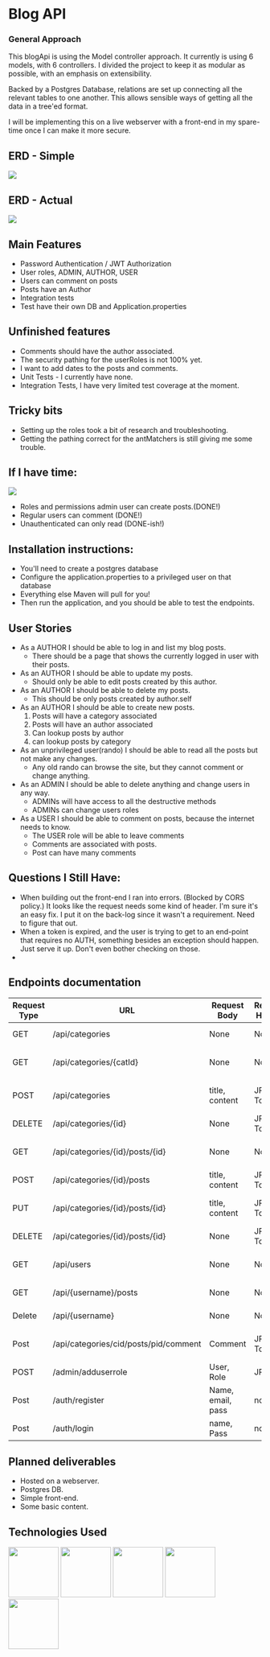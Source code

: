 # Blog API

### General Approach
This blogApi is using the Model controller approach. It currently is using 6 models, with 6 controllers. I divided the 
project to keep it as modular as possible, with an emphasis on extensibility. 

Backed by a Postgres Database, relations are set up connecting all the relevant tables to one another. This allows 
sensible ways of getting all the data in a tree'ed format. 

I will be implementing this on a live webserver with a front-end in my spare-time once I can make it more secure. 


## ERD - Simple
![](./README/ERD.png)

## ERD - Actual
![](./README/actual.png)

## Main Features
* Password Authentication / JWT Authorization
* User roles, ADMIN, AUTHOR, USER
* Users can comment on posts
* Posts have an Author
* Integration tests
* Test have their own DB and Application.properties

## Unfinished features
* Comments should have the author associated.
* The security pathing for the userRoles is not 100% yet.
* I want to add dates to the posts and comments.
* Unit Tests - I currently have none. 
* Integration Tests, I have very limited test coverage at the moment. 

## Tricky bits
* Setting up the roles took a bit of research and troubleshooting.
* Getting the pathing correct for the antMatchers is still giving me some trouble.


## If I have time:
![](./README/ambitious.erd.png)
* Roles and permissions admin user can create posts.(DONE!)
* Regular users can comment (DONE!)
* Unauthenticated can only read (DONE-ish!)

## Installation instructions:
* You'll need to create a postgres database
* Configure the application.properties to a privileged user on that database
* Everything else Maven will pull for you!
* Then run the application, and you should be able to test the endpoints.

## User Stories
* As a AUTHOR I should be able to log in and list my blog posts.
  * There should be a page that shows the currently logged in user with their posts.
* As an AUTHOR I should be able to update my posts.
  * Should only be able to edit posts created by this author.
* As an AUTHOR I should be able to delete my posts.
  * This should be only posts created by author.self
* As an AUTHOR I should be able to create new posts.
  1. Posts will have a category associated
  2. Posts will have an author associated
  3. Can lookup posts by author
  4. can lookup posts by category
* As an unprivileged user(rando) I should be able to read all the posts but not make any changes.
  * Any old rando can browse the site, but they cannot comment or change anything. 
* As an ADMIN I should be able to delete anything and change users in any way.
  * ADMINs will have access to all the destructive methods
  * ADMINs can change users roles
* As a USER I should be able to comment on posts, because the internet needs to know.
  * The USER role will be able to leave comments
  * Comments are associated with posts. 
  * Post can have many comments

## Questions I Still Have:
* When building out the front-end I ran into errors. (Blocked by CORS policy.)  It looks like the request needs some kind of header.  I'm sure it's an easy fix. I put it on the back-log since it wasn't a requirement. Need to figure that out.
* When a token is expired, and the user is trying to get to an end-point that requires no AUTH, something besides an exception should happen. Just serve it up. Don't even bother checking on those. 
* 


## Endpoints documentation

| Request Type | URL                                   | Request Body      | Request Header | Function                | Access |
|--------------|---------------------------------------|-------------------|----------------|-------------------------|--------|
| GET          | /api/categories                       | None              | None           | List all Categories     | Any    |
| GET          | /api/categories/{catId}               | None              | None           | Get a specific category | ANY    |
| POST         | /api/categories                       | title, content    | JPA Token      | Create new category     | Author |
| DELETE       | /api/categories/{id}                  | None              | JPA Token      | Remove a category       | Admin  |
| GET          | /api/categories/{id}/posts/{id}       | None              | None           | Get a specific post     | Any    |
| POST         | /api/categories/{id}/posts            | title, content    | JPA Token      | Create A new post       | Author |
| PUT          | /api/categories/{id}/posts/{id}       | title, content    | JPA Token      | Update an existing post | Author |
| DELETE       | /api/categories/{id}/posts/{id}       | None              | JPA Token      | Delete a post           | Author |
| GET          | /api/users                            | None              | None           | Shows a list of users   | Any    |
| GET          | /api/{username}/posts                 | None              | None           | Shows all user posts    | Any    |
| Delete       | /api/{username}                       | None              | None           | Delete a user           | Admin  |
| Post         | /api/categories/cid/posts/pid/comment | Comment           | JPA Token      | Create a New Comment    | USER+  |
| POST         | /admin/adduserrole                    | User, Role        | JPA            | Add a role to a user    | Admin  |
| Post         | /auth/register                        | Name, email, pass | none           | Register a user         | Any    |
| Post         | /auth/login                           | name, Pass        | none           | Login a user            | ANY    |

## Planned deliverables
* Hosted on a webserver.
* Postgres DB.
* Simple front-end.
* Some basic content.

## Technologies Used
<img height="100" style="display: inline" src="./README/spring-logo.svg"/>
<img height="100" style="display: inline" src="./README/junit.png"/>
<img height="100" style="display: inline" src="./README/lombok.png"/>
<img height="100" style="display: inline" src="./README/postgres.png"/>
<img height="100" style="display: inline" src="./README/javalogo.png"/>